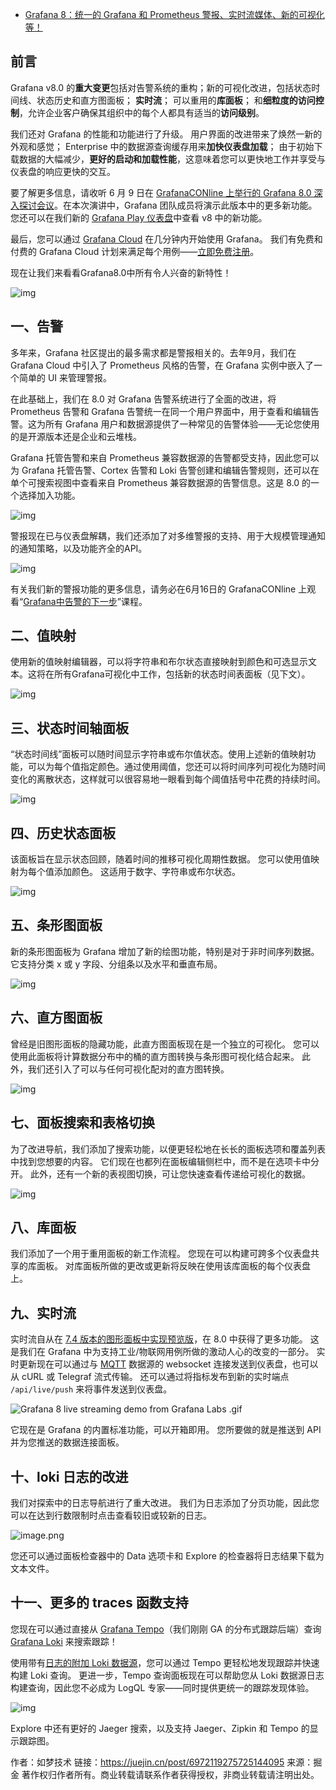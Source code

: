 - [Grafana 8：统一的 Grafana 和 Prometheus 警报、实时流媒体、新的可视化等！](https://juejin.cn/post/6972119275725144095#heading-9)

## 前言

Grafana v8.0 的**重大变更**包括对告警系统的重构；新的可视化改进，包括状态时间线、状态历史和直方图面板； **实时流**； 可以重用的**库面板**； 和**细粒度的访问控制**，允许企业客户确保其组织中的每个人都具有适当的**访问级别**。

我们还对 Grafana 的性能和功能进行了升级。 用户界面的改进带来了焕然一新的外观和感觉； Enterprise 中的数据源查询缓存用来**加快仪表盘加载**； 由于初始下载数据的大幅减少，**更好的启动和加载性能**，这意味着您可以更快地工作并享受与仪表盘的响应更快的交互。

要了解更多信息，请收听 6 月 9 日在 [GrafanaCONline 上举行的 Grafana 8.0 深入探讨会议](https://link.juejin.cn?target=https%3A%2F%2Fgrafana.com%2Fgo%2Fgrafanaconline%2F2021%2Fgrafana-8%2F%3Fpg%3Dblog)。在本次演讲中，Grafana 团队成员将演示此版本中的更多新功能。 您还可以在我们新的 [Grafana Play 仪表盘](https://link.juejin.cn?target=https%3A%2F%2Fplay.grafana.org%2Fd%2FYI95GyqMz%2F1-new-features-in-v8-0%3ForgId%3D1)中查看 v8 中的新功能。 

最后，您可以通过 [Grafana Cloud](https://link.juejin.cn?target=https%3A%2F%2Fgrafana.com%2Fproducts%2Fcloud%2F) 在几分钟内开始使用 Grafana。 我们有免费和付费的 Grafana Cloud 计划来满足每个用例——[立即免费注册](https://link.juejin.cn?target=https%3A%2F%2Fgrafana.com%2Fauth%2Fsign-up%2Fcreate-user%3Fpg%3Dblog)。

现在让我们来看看Grafana8.0中所有令人兴奋的新特性！

![img](https://p3-juejin.byteimg.com/tos-cn-i-k3u1fbpfcp/2b8da306d4714aa79fc6f59889895bfd~tplv-k3u1fbpfcp-watermark.image)

## 一、告警

多年来，Grafana 社区提出的最多需求都是警报相关的。去年9月，我们在 Grafana Cloud 中引入了 Prometheus 风格的告警，在 Grafana 实例中嵌入了一个简单的 UI 来管理警报。

在此基础上，我们在 8.0 对 Grafana 告警系统进行了全面的改进，将 Prometheus 告警和 Grafana 告警统一在同一个用户界面中，用于查看和编辑告警。这为所有 Grafana 用户和数据源提供了一种常见的告警体验——无论您使用的是开源版本还是企业和云堆栈。

Grafana 托管告警和来自 Prometheus 兼容数据源的告警都受支持，因此您可以为 Grafana 托管告警、Cortex 告警和 Loki 告警创建和编辑告警规则，还可以在单个可搜索视图中查看来自 Prometheus 兼容数据源的告警信息。这是 8.0 的一个选择加入功能。

![img](https://p3-juejin.byteimg.com/tos-cn-i-k3u1fbpfcp/264de22d8c5b458a829b2956d5b1a4f8~tplv-k3u1fbpfcp-watermark.image)

警报现在已与仪表盘解耦，我们还添加了对多维警报的支持、用于大规模管理通知的通知策略，以及功能齐全的API。

![img](https://p3-juejin.byteimg.com/tos-cn-i-k3u1fbpfcp/00943567b234408dbb1deedada26ef45~tplv-k3u1fbpfcp-watermark.image)

有关我们新的警报功能的更多信息，请务必在6月16日的 GrafanaCONline 上观看“[Grafana中告警的下一步](https://link.juejin.cn?target=https%3A%2F%2Fgrafana.com%2Fgo%2Fgrafanaconline%2F2021%2Falerting%2F)”课程。

## 二、值映射

使用新的值映射编辑器，可以将字符串和布尔状态直接映射到颜色和可选显示文本。这将在所有Grafana可视化中工作，包括新的状态时间表面板（见下文）。

![img](https://p3-juejin.byteimg.com/tos-cn-i-k3u1fbpfcp/cccde16ea60f465eba8a1166ab7075be~tplv-k3u1fbpfcp-watermark.image)

## 三、状态时间轴面板

“状态时间线”面板可以随时间显示字符串或布尔值状态。使用上述新的值映射功能，可以为每个值指定颜色。通过使用阈值，您还可以将时间序列可视化为随时间变化的离散状态，这样就可以很容易地一眼看到每个阈值括号中花费的持续时间。

![img](https://p3-juejin.byteimg.com/tos-cn-i-k3u1fbpfcp/83719bd7b9db4732a20291cebaf0932e~tplv-k3u1fbpfcp-watermark.image)

## 四、历史状态面板

该面板旨在显示状态回顾，随着时间的推移可视化周期性数据。 您可以使用值映射为每个值添加颜色。 这适用于数字、字符串或布尔状态。

![img](https://p3-juejin.byteimg.com/tos-cn-i-k3u1fbpfcp/92d83a091e6242db8b95b0a60e280f08~tplv-k3u1fbpfcp-watermark.image)

## 五、条形图面板

新的条形图面板为 Grafana 增加了新的绘图功能，特别是对于非时间序列数据。它支持分类 x 或 y 字段、分组条以及水平和垂直布局。

![img](https://p3-juejin.byteimg.com/tos-cn-i-k3u1fbpfcp/be734c3dd5544dceb611011d390f0934~tplv-k3u1fbpfcp-watermark.image)

## 六、直方图面板

曾经是旧图形面板的隐藏功能，此直方图面板现在是一个独立的可视化。 您可以使用此面板将计算数据分布中的桶的直方图转换与条形图可视化结合起来。 此外，我们还引入了可以与任何可视化配对的直方图转换。

![img](https://p3-juejin.byteimg.com/tos-cn-i-k3u1fbpfcp/6525bf95885e4ca8acc438e155a84ed5~tplv-k3u1fbpfcp-watermark.image)

## 七、面板搜索和表格切换

为了改进导航，我们添加了搜索功能，以便更轻松地在长长的面板选项和覆盖列表中找到您想要的内容。 它们现在也都列在面板编辑侧栏中，而不是在选项卡中分开。 此外，还有一个新的表视图切换，可让您快速查看传递给可视化的数据。

![img](https://p3-juejin.byteimg.com/tos-cn-i-k3u1fbpfcp/1244e4fef0554956b0c142edc239230d~tplv-k3u1fbpfcp-watermark.image)

## 八、库面板

我们添加了一个用于重用面板的新工作流程。 您现在可以构建可跨多个仪表盘共享的库面板。 对库面板所做的更改或更新将反映在使用该库面板的每个仪表盘上。

## 九、实时流

实时流自从在 [7.4 版本的图形面板中实现预览版](https://link.juejin.cn?target=https%3A%2F%2Fgrafana.com%2Fblog%2F2021%2F02%2F04%2Fgrafana-7.4-released-next-generation-graph-panel-with-30-fps-live-streaming-prometheus-exemplar-support-trace-to-logs-and-more%2F%23next-generation-graph-panel)，在 8.0 中获得了更多功能。 这是我们在 Grafana 中为支持工业/物联网用例所做的激动人心的改变的一部分。 实时更新现在可以通过与 [MQTT](https://link.juejin.cn?target=https%3A%2F%2Fgithub.com%2Fgrafana%2Fmqtt-datasource) 数据源的 websocket 连接发送到仪表盘，也可以从 cURL 或 Telegraf 流式传输。 还可以通过将指标发布到新的实时端点  `/api/live/push` 来将事件发送到仪表盘。

![Grafana 8 live streaming demo from Grafana Labs .gif](https://p9-juejin.byteimg.com/tos-cn-i-k3u1fbpfcp/7abc1657248e4ea8b6542177d0dcd93e~tplv-k3u1fbpfcp-watermark.image)

它现在是 Grafana 的内置标准功能，可以开箱即用。 您所要做的就是推送到 API 并为您推送的数据连接面板。

## 十、loki 日志的改进

我们对探索中的日志导航进行了重大改进。 我们为日志添加了分页功能，因此您可以在达到行数限制时点击查看较旧或较新的日志。

![image.png](https://p6-juejin.byteimg.com/tos-cn-i-k3u1fbpfcp/f7524d28e7f3445f96bbd883bf4808ce~tplv-k3u1fbpfcp-watermark.image)

您还可以通过面板检查器中的 Data 选项卡和 Explore 的检查器将日志结果下载为文本文件。

## 十一、更多的 traces 函数支持

您现在可以通过直接从 [Grafana Tempo](https://link.juejin.cn?target=https%3A%2F%2Fgrafana.com%2Foss%2Ftempo%2F)（我们刚刚 GA 的分布式跟踪后端）查询 [Grafana Loki](https://link.juejin.cn?target=http%3A%2F%2Fgrafana.com%2Foss%2Floki%2F) 来搜索跟踪！

使用带有[日志的附加 Loki 数据源](https://link.juejin.cn?target=https%3A%2F%2Fgrafana.com%2Fdocs%2Ftempo%2Flatest%2Fgrafana-agent%2Fautomatic-logging%2F)，您可以通过 Tempo 更轻松地发现跟踪并快速构建 Loki 查询。 更进一步，Tempo 查询面板现在可以帮助您从 Loki 数据源日志构建查询，因此您不必成为 LogQL 专家——同时提供更统一的跟踪发现体验。

![img](https://p3-juejin.byteimg.com/tos-cn-i-k3u1fbpfcp/e27eb8c7df1040c79ec1e0b2b140d4f4~tplv-k3u1fbpfcp-watermark.image)

Explore 中还有更好的 Jaeger 搜索，以及支持 Jaeger、Zipkin 和 Tempo 的显示跟踪图。


作者：如梦技术
链接：https://juejin.cn/post/6972119275725144095
来源：掘金
著作权归作者所有。商业转载请联系作者获得授权，非商业转载请注明出处。